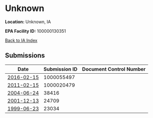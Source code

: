 # Unknown

**Location:** Unknown, IA

**EPA Facility ID:** 100000130351

[Back to IA Index](../../index.md)

## Submissions

| Date | Submission ID | Document Control Number |
|------|--------------|-------------------------|
| [2016-02-15](submissions/1000055497.md) | 1000055497 |  |
| [2011-02-15](submissions/1000020479.md) | 1000020479 |  |
| [2004-06-24](submissions/38416.md) | 38416 |  |
| [2001-12-13](submissions/24709.md) | 24709 |  |
| [1999-06-23](submissions/23034.md) | 23034 |  |

